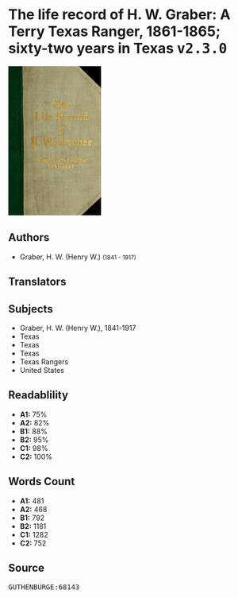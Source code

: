 # The life record of H. W. Graber: A Terry Texas Ranger, 1861-1865; sixty-two years in Texas <kbd>v2.3.0</kbd>

![](./cover.medium.jpg "")

## Authors


 - Graber, H. W. (Henry W.) <small>(1841 - 1917)</small>

## Translators



## Subjects


 - Graber, H. W. (Henry W.), 1841-1917
 - Texas
 - Texas
 - Texas
 - Texas Rangers
 - United States

## Readablility


 - **A1:** 75%
 - **A2:** 82%
 - **B1:** 88%
 - **B2:** 95%
 - **C1:** 98%
 - **C2:** 100%

## Words Count


 - **A1:** 481
 - **A2:** 468
 - **B1:** 792
 - **B2:** 1181
 - **C1:** 1282
 - **C2:** 752

## Source


<kbd>GUTHENBURGE:68143</kbd>
